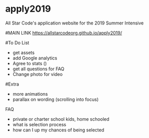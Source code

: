 # apply2019
All Star Code's application website for the 2019 Summer Intensive

#MAIN LINK
https://allstarcodeorg.github.io/apply2019/

#To Do List
- get assets
- add Google analytics
- Agree to stats ()
- get all questions for FAQ
- Change photo for video

#Extra
- more animations
- parallax on wording (scrolling into focus)

FAQ
- private or charter school kids, home schooled
- what is selection process
- how can I up my chances of being selected